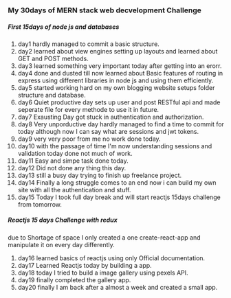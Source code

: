### My 30days of MERN stack web decvelopment Challenge

##### First 15days of node js and databases


1. day1 hardly managed to commit a basic structure.
2. day2 learned about view engines setting up layouts and learned about GET and POST methods.
3. day3 learned something very important today after getting into an erorr.
4. day4 done and dusted till now learned about Basic features of routing in express using different libraries in node js and using them efficiently.
5. day5 started working hard on my own blogging website setups folder structure and database.
6. day6 Quiet productive day sets up user and post RESTful api and made seperate file for every methode to use it in future.
7. day7 Exausting Day got stuck in authentication and authorization.
8. day8 Very unporductive day hardly managed to find a time to commit for today although now I can say what are sessions and jwt tokens.
9. day9 very very poor from me no work done today.
10. day10 with the passage of time I'm now understanding sessions and validation today done not much of work.
11. day11 Easy and simpe task done today.
12. day12 Did not done any thing this day.
13. day13 still a busy day trying to finish up freelance project.
14. day14 Finally a long struggle comes to an end now i can build my own site with all the authentication and stuff.
15. day15 Today I took full day break and will start reactjs 15days challenge from tomorrow.


##### Reactjs 15 days Challenge with redux 

due to Shortage of space I only created a one create-react-app and manipulate it on every day differently.

1. day16 learned basics of reactjs using only Official documentation.
2. day17 Learned Reactjs today by building a app.
3. day18 today I tried to build a image gallery using pexels API.
4. day19 finally completed the gallery app.
5. day20 finally I am back after a almost a week and created a small app.